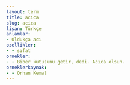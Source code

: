```yaml
---
layout: term
title: acıca
slug: acica
lisan: Türkçe
anlamlar:
- Oldukça acı
ozellikler:
- - sıfat
ornekler:
- - Biber kutusunu getir, dedi. Acıca olsun.
orneklerkaynak:
- - Orhan Kemal
---
```

